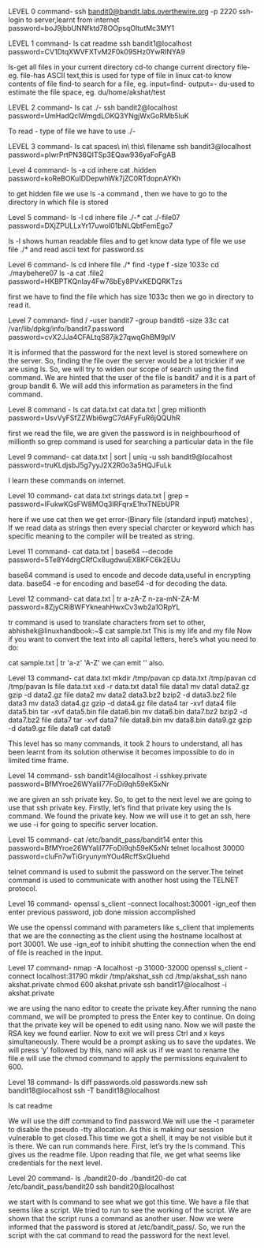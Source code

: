 LEVEL 0
command-
ssh bandit0@bandit.labs.overthewire.org -p 2220
ssh-login to server,learnt from internet
password=boJ9jbbUNNfktd78OOpsqOltutMc3MY1

LEVEL 1
command-
ls 
cat readme
ssh bandit1@localhost
password=CV1DtqXWVFXTvM2F0k09SHz0YwRINYA9

ls-get all files in your current directory
cd-to change current directory
file-eg. file-has ASCII text,this is used for type of file in linux
cat-to know contents of file
find-to search for a file, eg. input=find- output=-
du-used to estimate the file space, eg. du/home/akshat/test

LEVEL 2
command-
ls
cat ./-
ssh bandit2@localhost
password=UmHadQclWmgdLOKQ3YNgjWxGoRMb5luK

To read - type of file we have to use ./-

LEVEL 3
command-
ls
cat spaces\ in\ this\ filename
ssh bandit3@localhost
password=pIwrPrtPN36QITSp3EQaw936yaFoFgAB
 
Level 4
command-
ls -a
cd inhere
cat .hidden
password=koReBOKuIDDepwhWk7jZC0RTdopnAYKh

to get hidden file we use ls -a command , then we have to go to the directory in which file is stored 

Level 5
command-
ls -l
cd inhere
file ./-*
cat ./-file07
password=DXjZPULLxYr17uwoI01bNLQbtFemEgo7

ls -l shows human readable files and to get know data type of file we use file ./* and read ascii text for password.ss

Level 6
command-
ls
cd inhere
file ./*
find -type f -size 1033c
cd ./maybehere07
ls -a
cat .file2
password=HKBPTKQnIay4Fw76bEy8PVxKEDQRKTzs
 
first we have to find the file which has size 1033c then we go in directory to read it.

Level 7
command-
find / -user bandit7 -group bandit6 -size 33c
cat /var/lib/dpkg/info/bandit7.password
password=cvX2JJa4CFALtqS87jk27qwqGhBM9plV

It is informed that the password for the next level is stored somewhere on the server. So, finding the file over the server would be a lot trickier if we are using ls. So, we will try to widen our scope of search using the find command. We are hinted that the user of the file is bandit7 and it is a part of group bandit 6. We will add this information as parameters in the find command.

Level 8
command -
ls
cat data.txt
cat data.txt | grep millionth
password=UsvVyFSfZZWbi6wgC7dAFyFuR6jQQUhR
 
first we read the file, we are given the password is in neighbourhood of millionth so grep command is used for searching a particular data in the file

Level 9
command-
cat data.txt | sort | uniq -u
ssh bandit9@localhost
password=truKLdjsbJ5g7yyJ2X2R0o3a5HQJFuLk

I learn these commands on internet.
 
Level 10
command-
cat data.txt
strings data.txt | grep =
password=IFukwKGsFW8MOq3IRFqrxE1hxTNEbUPR

here if we use cat then we get error-(Binary file (standard input) matches) , If we read data as strings then every special charcter or keyword which has specific meaning to the compiler will be treated as string.

Level 11
command-
cat data.txt | base64 --decode
password=5Te8Y4drgCRfCx8ugdwuEX8KFC6k2EUu

base64 command is used to encode and decode data,useful in encrypting data. base64 -e for encoding and base64 -d for decoding the data.

Level 12
command-
cat data.txt | tr a-zA-Z n-za-mN-ZA-M
password=8ZjyCRiBWFYkneahHwxCv3wb2a1ORpYL

tr command is used to translate characters from set to other,
abhishek@linuxhandbook:~$ cat sample.txt
This is my life
and my file
Now if you want to convert the text into all capital letters, here’s what you need to do:

cat sample.txt | tr 'a-z' 'A-Z'
we can emit '' also.

Level 13
command-
cat data.txt
mkdir /tmp/pavan
cp data.txt /tmp/pavan
cd /tmp/pavan
ls
file data.txt
xxd -r data.txt data1
file data1
mv data1 data2.gz
gzip -d data2.gz
file data2
mv data2 data3.bz2
bzip2 -d data3.bz2
file data3
mv data3 data4.gz
gzip -d data4.gz
file data4
tar -xvf data4
file data5.bin
tar -xvf data5.bin
file data6.bin
mv data6.bin data7.bz2
bzip2 -d data7.bz2
file data7
tar -xvf data7
file data8.bin
mv data8.bin data9.gz
gzip -d data9.gz
file data9
cat data9

This level has so many commands, it took 2 hours to understand, all has been learnt from its solution otherwise it becomes impossible to do in limited time frame.

Level 14
command-
ssh bandit14@localhost -i sshkey.private 
password=BfMYroe26WYalil77FoDi9qh59eK5xNr

 we are given an ssh private key. So, to get to the next level we are going to use that ssh private key. Firstly, let’s find that private key using the ls command. We found the private key. Now we will use it to get an ssh, here we use -i for going to specific server location.

Level 15
command-
cat /etc/bandit_pass/bandit14
enter this password=BfMYroe26WYalil77FoDi9qh59eK5xNr
telnet localhost 30000
password=cluFn7wTiGryunymYOu4RcffSxQluehd

telnet command is used to submit the password on the server.The telnet command is used to communicate with another host using the TELNET protocol.

Level 16
command-
openssl s_client -connect localhost:30001 -ign_eof
then enter previous password, job done mission accomplished

 We use the openssl command with parameters like s_client that implements that we are the connecting as the client using the hostname localhost at port 30001. We use -ign_eof to inhibit shutting the connection when the end of file is reached in the input.

Level 17
command-
nmap -A localhost -p 31000-32000
openssl s_client -connect localhost:31790
mkdir /tmp/akshat_ssh
cd /tmp/akshat_ssh
nano akshat.private
chmod 600 akshat.private
ssh bandit17@localhost -i akshat.private
 
we are using the nano editor to create the private key.After running the nano command, we will be prompted to press the Enter key to continue. On doing that the private key will be opened to edit using nano. Now we will paste the RSA key we found earlier. Now to exit we will press Ctrl and x keys simultaneously. There would be a prompt asking us to save the updates. We will press ‘y’ followed by this, nano will ask us if we want to rename the file.e will use the chmod command to apply the permissions equivalent to 600.

Level 18
command-
ls
diff passwords.old passwords.new
ssh bandit18@localhost
ssh -T bandit18@localhost
 
ls
cat readme

 We will use the diff command to find password.We will use the -t parameter to disable the pseudo -tty allocation. As this is making our session vulnerable to get closed.This time we got a shell, it may be not visible but it is there. We can run commands here. First, let’s try the ls command. This gives us the readme file. Upon reading that file, we get what seems like credentials for the next level. 

Level 20
command-
ls
./bandit20-do
./bandit20-do cat /etc/bandit_pass/bandit20
ssh bandit20@localhost

we start with ls command to see what we got this time. We have a file that seems like a script. We tried to run to see the working of the script. We are shown that the script runs a command as another user. Now we were informed that the password is stored at /etc/bandit_pass/. So, we run the script with the cat command to read the password for the next level. 
 


